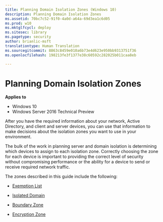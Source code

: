 ```yaml
---
title: Planning Domain Isolation Zones (Windows 10)
description: Planning Domain Isolation Zones
ms.assetid: 70bc7c52-91f0-4a0d-a64a-69d3ea1c6d05
ms.prod: w10
ms.mktglfcycl: deploy
ms.sitesec: library
ms.pagetype: security
author: brianlic-msft
translationtype: Human Translation
ms.sourcegitcommit: 8863c8459e010a6b73e4d623e950bb9313751f36
ms.openlocfilehash: 198213fe3f1377e38c60592c282025b011caa8eb

---
```


# Planning Domain Isolation Zones

**Applies to**
-   Windows 10
-   Windows Server 2016 Technical Preview

After you have the required information about your network, Active Directory, and client and server devices, you can use that information to make decisions about the isolation zones you want to use in your environment.

The bulk of the work in planning server and domain isolation is determining which devices to assign to each isolation zone. Correctly choosing the zone for each device is important to providing the correct level of security without compromising performance or the ability for a device to send or receive required network traffic.

The zones described in this guide include the following:

-   [Exemption List](exemption-list.md)

-   [Isolated Domain](isolated-domain.md)

-   [Boundary Zone](boundary-zone.md)

-   [Encryption Zone](encryption-zone.md)



<!--HONumber=Jun16_HO4-->


